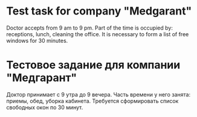 # Test task for company "Medgarant"

Doctor accepts from 9 am to 9 pm.
Part of the time is occupied by: receptions, lunch, cleaning the office.
It is necessary to form a list of free windows for 30 minutes.

# Тестовое задание для компании "Медгарант"
Доктор принимает с 9 утра до 9 вечера.
Часть времени у него занята: приемы, обед, уборка кабинета. 
Требуется сформировать список свободных окон по 30 минут.
